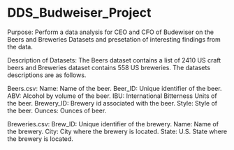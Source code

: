# DDS_Budweiser_Project

Purpose: 
Perform a data analysis for CEO and CFO of Budewiser on the Beers and Breweries Datasets and presetation of interesting findings from the data. 

Description of Datasets: The Beers dataset contains a list of 2410 US craft beers and Breweries dataset contains 558 US breweries. The datasets descriptions are as follows.

Beers.csv:
  Name: Name of the beer.
  Beer_ID: Unique identifier of the beer.
  ABV: Alcohol by volume of the beer.
  IBU: International Bitterness Units of the beer.
  Brewery_ID: Brewery id associated with the beer.
  Style: Style of the beer. 
  Ounces: Ounces of beer.

Breweries.csv: 
  Brew_ID: Unique identifier of the brewery.
  Name: Name of the brewery.
  City: City where the brewery is located.
  State: U.S. State where the brewery is located.
